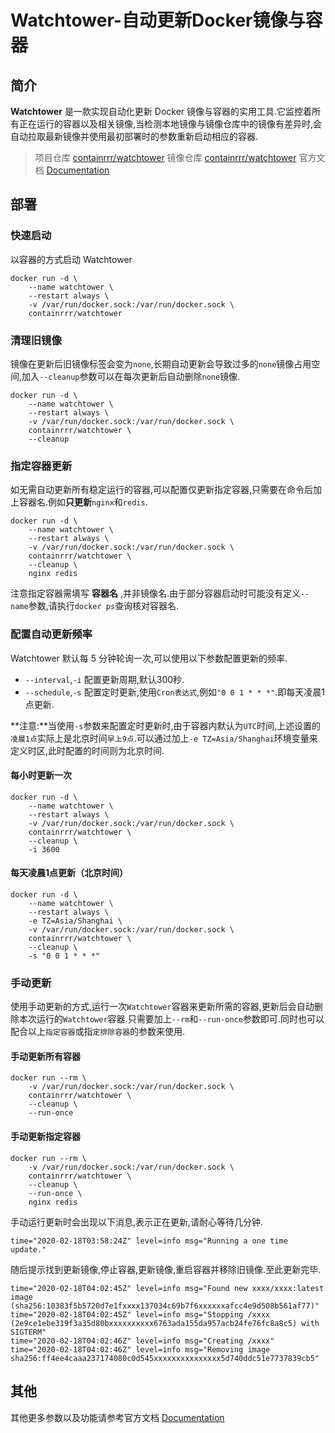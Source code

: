 # Watchtower-自动更新Docker镜像与容器

## 简介

**Watchtower** 是一款实现自动化更新 Docker 镜像与容器的实用工具.它监控着所有正在运行的容器以及相关镜像,当检测本地镜像与镜像仓库中的镜像有差异时,会自动拉取最新镜像并使用最初部署时的参数重新启动相应的容器.

> 项目仓库 [containrrr/watchtower](https://github.com/containrrr/watchtower)
> 镜像仓库 [containrrr/watchtower](https://hub.docker.com/r/containrrr/watchtower)
> 官方文档 [Documentation](https://containrrr.github.io/watchtower/)

## 部署

### 快速启动

以容器的方式启动 Watch­tower

```shell
docker run -d \
    --name watchtower \
    --restart always \
    -v /var/run/docker.sock:/var/run/docker.sock \
    containrrr/watchtower
```

### 清理旧镜像

镜像在更新后旧镜像标签会变为`none`,长期自动更新会导致过多的`none`镜像占用空间,加入`--cleanup`参数可以在每次更新后自动删除`none`镜像.

```shell
docker run -d \
    --name watchtower \
    --restart always \
    -v /var/run/docker.sock:/var/run/docker.sock \
    containrrr/watchtower \
    --cleanup
```

### 指定容器更新

如无需自动更新所有稳定运行的容器,可以配置仅更新指定容器,只需要在命令后加上容器名.例如**只更新**`nginx`和`redis`.

```shell
docker run -d \
    --name watchtower \
    --restart always \
    -v /var/run/docker.sock:/var/run/docker.sock \
    containrrr/watchtower \
    --cleanup \
    nginx redis
```

注意指定容器需填写 **容器名** ,并非镜像名.由于部分容器启动时可能没有定义`--name`参数,请执行`docker ps`查询核对容器名.

### 配置自动更新频率

Watch­tower 默认每 5 分钟轮询一次,可以使用以下参数配置更新的频率.

- `--interval`,`-i` 配置更新周期,默认300秒.
- `--schedule`,`-s` 配置定时更新,使用`Cron表达式`,例如`"0 0 1 * * *"`.即每天凌晨1点更新.

**注意:**当使用`-s`参数来配置定时更新时,由于容器内默认为`UTC`时间,上述设置的`凌晨1点`实际上是北京时间`早上9点`.可以通过加上`-e TZ=Asia/Shanghai`环境变量来定义时区,此时配置的时间则为北京时间.

#### 每小时更新一次

```shell
docker run -d \
    --name watchtower \
    --restart always \
    -v /var/run/docker.sock:/var/run/docker.sock \
    containrrr/watchtower \
    --cleanup \
    -i 3600
```

#### 每天凌晨1点更新（北京时间）

```shell
docker run -d \
    --name watchtower \
    --restart always \
    -e TZ=Asia/Shanghai \
    -v /var/run/docker.sock:/var/run/docker.sock \
    containrrr/watchtower \
    --cleanup \
    -s "0 0 1 * * *"
```

### 手动更新

使用手动更新的方式,运行一次`Watch­tower`容器来更新所需的容器,更新后会自动删除本次运行的`Watch­tower`容器.只需要加上`--rm`和`--run-once`参数即可.同时也可以配合以上`指定容器`或指`定排除容器`的参数来使用.

#### 手动更新所有容器

```shell
docker run --rm \
    -v /var/run/docker.sock:/var/run/docker.sock \
    containrrr/watchtower \
    --cleanup \
    --run-once
```

#### 手动更新指定容器

```shell
docker run --rm \
    -v /var/run/docker.sock:/var/run/docker.sock \
    containrrr/watchtower \
    --cleanup \
    --run-once \
    nginx redis
```

手动运行更新时会出现以下消息,表示正在更新,请耐心等待几分钟.

```shell
time="2020-02-18T03:58:24Z" level=info msg="Running a one time update."
```

随后提示找到更新镜像,停止容器,更新镜像,重启容器并移除旧镜像.至此更新完毕.

```shell
time="2020-02-18T04:02:45Z" level=info msg="Found new xxxx/xxxx:latest image (sha256:10383f5b5720d7e1fxxxx137034c69b7f6xxxxxxafcc4e9d508b561af77)"
time="2020-02-18T04:02:45Z" level=info msg="Stopping /xxxx (2e9ce1ebe319f3a35d80bxxxxxxxxxx6763ada155da957acb24fe76fc8a8c5) with SIGTERM"
time="2020-02-18T04:02:46Z" level=info msg="Creating /xxxx"
time="2020-02-18T04:02:46Z" level=info msg="Removing image sha256:ff4ee4caaa237174080c0d545xxxxxxxxxxxxxxx5d740ddc51e7737839cb5"
```

## 其他

其他更多参数以及功能请参考官方文档 [Documentation](https://containrrr.github.io/watchtower/)